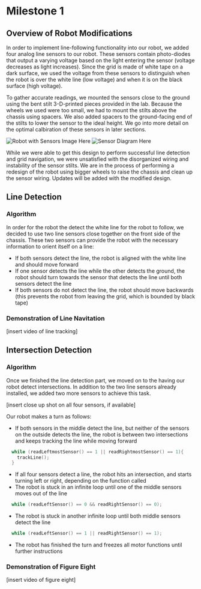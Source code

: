 #  Milestone 1

## Overview of Robot Modifications

In order to implement line-following functionality into our robot, we added four analog line sensors to our robot. These sensors contain photo-diodes that output a varying voltage based on the light entering the sensor (voltage decreases as light increases). Since the grid is made of white tape on a dark surface, we used the voltage from these sensors to distinguish when the robot is over the white line (low voltage) and when it is on the black surface (high voltage). 

To gather accurate readings, we mounted the sensors close to the ground using the bent stilt 3-D-printed pieces provided in the lab. Because the wheels we used were too small, we had to mount the stilts above the chassis using spacers. We also added spacers to the ground-facing end of the stilts to lower the sensor to the ideal height. We go into more detail on the optimal calbiration of these sensors in later sections. 

![Robot with Sensors Image Here]()
![Sensor Diagram Here]()

While we were able to get this design to perform successful line detection and grid navigation, we were unsatisfied with the disorganized wiring and instability of the sensor stilts. We are in the process of performing a redesign of the robot using bigger wheels to raise the chassis and clean up the sensor wiring. Updates will be added with the modified design. 

## Line Detection

### Algorithm
In order for the robot the detect the white line for the robot to follow, we decided to use two line sensors close together on the front side of the chassis. These two sensors can provide the robot with the necessary information to orient itself on a line:

* If both sensors detect the line, the robot is aligned with the white line and should move forward
* If one sensor detects the line while the other detects the ground, the robot should turn towards the sensor that detects the line until both sensors detect the line
* If both sensors do not detect the line, the robot should move backwards (this prevents the robot from leaving the grid, which is bounded by black tape)


### Demonstration of Line Navitation
[insert video of line tracking]
## Intersection Detection

### Algorithm
Once we finished the line detection part, we moved on to the having our robot detect intersections. In addition to the two line sensors already installed, we added two more sensors to achieve this task.

[insert close up shot on all four sensors, if available]

Our robot makes a turn as follows:

* If both sensors in the middle detect the line, but neither of the sensors on the outside detects the line, the robot is between two intersections and keeps tracking the line while moving forward

```cpp
  while (readLeftmostSensor() == 1 || readRightmostSensor() == 1){
    trackLine();
  }
```

* If all four sensors detect a line, the robot hits an intersection, and starts turning left or right, depending on the function called
* The robot is stuck in an infinite loop until one of the middle sensors moves out of the line

```cpp
  while (readLeftSensor() == 0 && readRightSensor() == 0);
```

* The robot is stuck in another infinite loop until both middle sensors detect the line

```cpp
  while (readLeftSensor() == 1 || readRightSensor() == 1);
```

* The robot has finished the turn and freezes all motor functions until further instructions

### Demonstration of Figure Eight
[insert video of figure eight]
